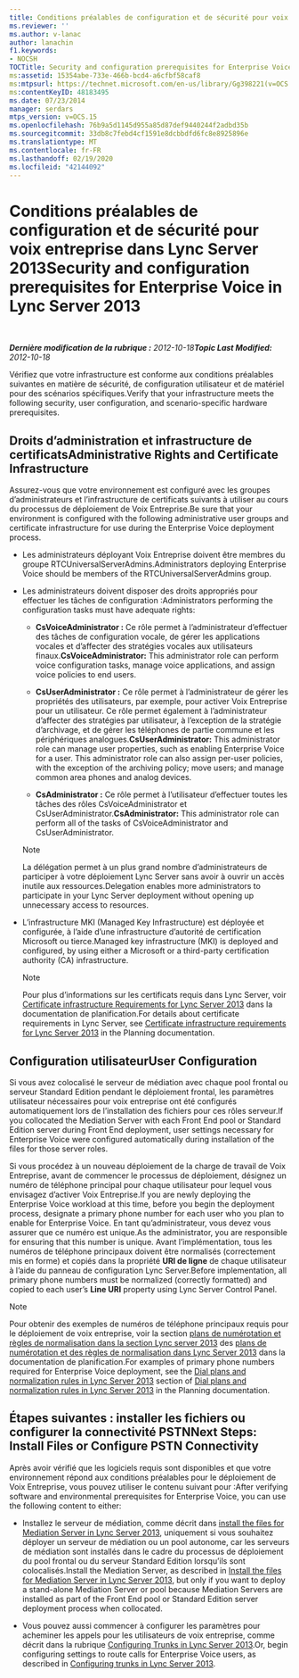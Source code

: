 ```yaml
---
title: Conditions préalables de configuration et de sécurité pour voix entreprise
ms.reviewer: ''
ms.author: v-lanac
author: lanachin
f1.keywords:
- NOCSH
TOCTitle: Security and configuration prerequisites for Enterprise Voice
ms:assetid: 15354abe-733e-466b-bcd4-a6cfbf58caf8
ms:mtpsurl: https://technet.microsoft.com/en-us/library/Gg398221(v=OCS.15)
ms:contentKeyID: 48183495
ms.date: 07/23/2014
manager: serdars
mtps_version: v=OCS.15
ms.openlocfilehash: 76b9a5d1145d955a85d87def9440244f2adbd35b
ms.sourcegitcommit: 33db8c7febd4cf1591e8dcbbdfd6fc8e8925896e
ms.translationtype: MT
ms.contentlocale: fr-FR
ms.lasthandoff: 02/19/2020
ms.locfileid: "42144092"
---
```

<div data-xmlns="http://www.w3.org/1999/xhtml">

<div class="topic" data-xmlns="http://www.w3.org/1999/xhtml" data-msxsl="urn:schemas-microsoft-com:xslt" data-cs="http://msdn.microsoft.com/">

<div data-asp="https://msdn2.microsoft.com/asp">

# <a name="security-and-configuration-prerequisites-for-enterprise-voice-in-lync-server-2013"></a><span data-ttu-id="3133e-102">Conditions préalables de configuration et de sécurité pour voix entreprise dans Lync Server 2013</span><span class="sxs-lookup"><span data-stu-id="3133e-102">Security and configuration prerequisites for Enterprise Voice in Lync Server 2013</span></span>

</div>

<div id="mainSection">

<div id="mainBody">

<span> </span>

<span data-ttu-id="3133e-103">_**Dernière modification de la rubrique :** 2012-10-18_</span><span class="sxs-lookup"><span data-stu-id="3133e-103">_**Topic Last Modified:** 2012-10-18_</span></span>

<span data-ttu-id="3133e-104">Vérifiez que votre infrastructure est conforme aux conditions préalables suivantes en matière de sécurité, de configuration utilisateur et de matériel pour des scénarios spécifiques.</span><span class="sxs-lookup"><span data-stu-id="3133e-104">Verify that your infrastructure meets the following security, user configuration, and scenario-specific hardware prerequisites.</span></span>

<div>

## <a name="administrative-rights-and-certificate-infrastructure"></a><span data-ttu-id="3133e-105">Droits d’administration et infrastructure de certificats</span><span class="sxs-lookup"><span data-stu-id="3133e-105">Administrative Rights and Certificate Infrastructure</span></span>

<span data-ttu-id="3133e-106">Assurez-vous que votre environnement est configuré avec les groupes d’administrateurs et l’infrastructure de certificats suivants à utiliser au cours du processus de déploiement de Voix Entreprise.</span><span class="sxs-lookup"><span data-stu-id="3133e-106">Be sure that your environment is configured with the following administrative user groups and certificate infrastructure for use during the Enterprise Voice deployment process.</span></span>

  - <span data-ttu-id="3133e-107">Les administrateurs déployant Voix Entreprise doivent être membres du groupe RTCUniversalServerAdmins.</span><span class="sxs-lookup"><span data-stu-id="3133e-107">Administrators deploying Enterprise Voice should be members of the RTCUniversalServerAdmins group.</span></span>

  - <span data-ttu-id="3133e-108">Les administrateurs doivent disposer des droits appropriés pour effectuer les tâches de configuration :</span><span class="sxs-lookup"><span data-stu-id="3133e-108">Administrators performing the configuration tasks must have adequate rights:</span></span>
    
      - <span data-ttu-id="3133e-109">**CsVoiceAdministrator :** Ce rôle permet à l’administrateur d’effectuer des tâches de configuration vocale, de gérer les applications vocales et d’affecter des stratégies vocales aux utilisateurs finaux.</span><span class="sxs-lookup"><span data-stu-id="3133e-109">**CsVoiceAdministrator:** This administrator role can perform voice configuration tasks, manage voice applications, and assign voice policies to end users.</span></span>
    
      - <span data-ttu-id="3133e-p101">**CsUserAdministrator :** Ce rôle permet à l’administrateur de gérer les propriétés des utilisateurs, par exemple, pour activer Voix Entreprise pour un utilisateur. Ce rôle permet également à l’administrateur d’affecter des stratégies par utilisateur, à l’exception de la stratégie d’archivage, et de gérer les téléphones de partie commune et les périphériques analogues.</span><span class="sxs-lookup"><span data-stu-id="3133e-p101">**CsUserAdministrator:** This administrator role can manage user properties, such as enabling Enterprise Voice for a user. This administrator role can also assign per-user policies, with the exception of the archiving policy; move users; and manage common area phones and analog devices.</span></span>
    
      - <span data-ttu-id="3133e-112">**CsAdministrator :** Ce rôle permet à l’utilisateur d’effectuer toutes les tâches des rôles CsVoiceAdministrator et CsUserAdministrator.</span><span class="sxs-lookup"><span data-stu-id="3133e-112">**CsAdministrator:** This administrator role can perform all of the tasks of CsVoiceAdministrator and CsUserAdministrator.</span></span>
    
    <div>
    

    > [!NOTE]
    > <span data-ttu-id="3133e-113">La délégation permet à un plus grand nombre d’administrateurs de participer à votre déploiement Lync Server sans avoir à ouvrir un accès inutile aux ressources.</span><span class="sxs-lookup"><span data-stu-id="3133e-113">Delegation enables more administrators to participate in your Lync Server deployment without opening up unnecessary access to resources.</span></span>

    
    </div>

  - <span data-ttu-id="3133e-114">L’infrastructure MKI (Managed Key Infrastructure) est déployée et configurée, à l’aide d’une infrastructure d’autorité de certification Microsoft ou tierce.</span><span class="sxs-lookup"><span data-stu-id="3133e-114">Managed key infrastructure (MKI) is deployed and configured, by using either a Microsoft or a third-party certification authority (CA) infrastructure.</span></span>
    
    <div>
    

    > [!NOTE]
    > <span data-ttu-id="3133e-115">Pour plus d’informations sur les certificats requis dans Lync Server, voir <A href="lync-server-2013-certificate-infrastructure-requirements.md">Certificate infrastructure Requirements for Lync Server 2013</A> dans la documentation de planification.</span><span class="sxs-lookup"><span data-stu-id="3133e-115">For details about certificate requirements in Lync Server, see <A href="lync-server-2013-certificate-infrastructure-requirements.md">Certificate infrastructure requirements for Lync Server 2013</A> in the Planning documentation.</span></span>

    
    </div>

</div>

<div>

## <a name="user-configuration"></a><span data-ttu-id="3133e-116">Configuration utilisateur</span><span class="sxs-lookup"><span data-stu-id="3133e-116">User Configuration</span></span>

<span data-ttu-id="3133e-117">Si vous avez colocalisé le serveur de médiation avec chaque pool frontal ou serveur Standard Edition pendant le déploiement frontal, les paramètres utilisateur nécessaires pour voix entreprise ont été configurés automatiquement lors de l’installation des fichiers pour ces rôles serveur.</span><span class="sxs-lookup"><span data-stu-id="3133e-117">If you collocated the Mediation Server with each Front End pool or Standard Edition server during Front End deployment, user settings necessary for Enterprise Voice were configured automatically during installation of the files for those server roles.</span></span>

<span data-ttu-id="3133e-118">Si vous procédez à un nouveau déploiement de la charge de travail de Voix Entreprise, avant de commencer le processus de déploiement, désignez un numéro de téléphone principal pour chaque utilisateur pour lequel vous envisagez d’activer Voix Entreprise.</span><span class="sxs-lookup"><span data-stu-id="3133e-118">If you are newly deploying the Enterprise Voice workload at this time, before you begin the deployment process, designate a primary phone number for each user who you plan to enable for Enterprise Voice.</span></span> <span data-ttu-id="3133e-119">En tant qu’administrateur, vous devez vous assurer que ce numéro est unique.</span><span class="sxs-lookup"><span data-stu-id="3133e-119">As the administrator, you are responsible for ensuring that this number is unique.</span></span> <span data-ttu-id="3133e-120">Avant l’implémentation, tous les numéros de téléphone principaux doivent être normalisés (correctement mis en forme) et copiés dans la propriété **URI de ligne** de chaque utilisateur à l’aide du panneau de configuration Lync Server.</span><span class="sxs-lookup"><span data-stu-id="3133e-120">Before implementation, all primary phone numbers must be normalized (correctly formatted) and copied to each user’s **Line URI** property using Lync Server Control Panel.</span></span>

<div>


> [!NOTE]
> <span data-ttu-id="3133e-121">Pour obtenir des exemples de numéros de téléphone principaux requis pour le déploiement de voix entreprise, voir la section <A href="lync-server-2013-dial-plans-and-normalization-rules.md">plans de numérotation et règles de normalisation dans la section Lync server 2013</A> des <A href="lync-server-2013-dial-plans-and-normalization-rules.md">plans de numérotation et des règles de normalisation dans Lync Server 2013</A> dans la documentation de planification.</span><span class="sxs-lookup"><span data-stu-id="3133e-121">For examples of primary phone numbers required for Enterprise Voice deployment, see the <A href="lync-server-2013-dial-plans-and-normalization-rules.md">Dial plans and normalization rules in Lync Server 2013</A> section of <A href="lync-server-2013-dial-plans-and-normalization-rules.md">Dial plans and normalization rules in Lync Server 2013</A> in the Planning documentation.</span></span>



</div>

</div>

<div>

## <a name="next-steps-install-files-or-configure-pstn-connectivity"></a><span data-ttu-id="3133e-122">Étapes suivantes : installer les fichiers ou configurer la connectivité PSTN</span><span class="sxs-lookup"><span data-stu-id="3133e-122">Next Steps: Install Files or Configure PSTN Connectivity</span></span>

<span data-ttu-id="3133e-123">Après avoir vérifié que les logiciels requis sont disponibles et que votre environnement répond aux conditions préalables pour le déploiement de Voix Entreprise, vous pouvez utiliser le contenu suivant pour :</span><span class="sxs-lookup"><span data-stu-id="3133e-123">After verifying software and environmental prerequisites for Enterprise Voice, you can use the following content to either:</span></span>

  - <span data-ttu-id="3133e-124">Installez le serveur de médiation, comme décrit dans [install the files for Mediation Server in Lync Server 2013](lync-server-2013-install-the-files-for-mediation-server.md), uniquement si vous souhaitez déployer un serveur de médiation ou un pool autonome, car les serveurs de médiation sont installés dans le cadre du processus de déploiement du pool frontal ou du serveur Standard Edition lorsqu’ils sont colocalisés.</span><span class="sxs-lookup"><span data-stu-id="3133e-124">Install the Mediation Server, as described in [Install the files for Mediation Server in Lync Server 2013](lync-server-2013-install-the-files-for-mediation-server.md), but only if you want to deploy a stand-alone Mediation Server or pool because Mediation Servers are installed as part of the Front End pool or Standard Edition server deployment process when collocated.</span></span>

  - <span data-ttu-id="3133e-125">Vous pouvez aussi commencer à configurer les paramètres pour acheminer les appels pour les utilisateurs de voix entreprise, comme décrit dans la rubrique [Configuring Trunks in Lync Server 2013](lync-server-2013-configuring-trunks.md).</span><span class="sxs-lookup"><span data-stu-id="3133e-125">Or, begin configuring settings to route calls for Enterprise Voice users, as described in [Configuring trunks in Lync Server 2013](lync-server-2013-configuring-trunks.md).</span></span>

</div>

</div>

<span> </span>

</div>

</div>

</div>

